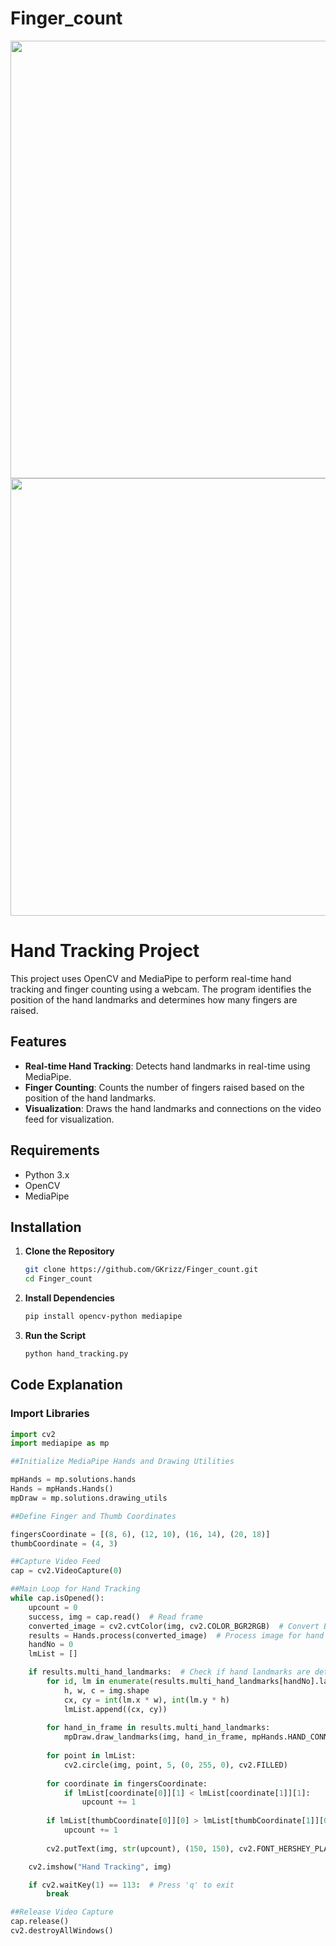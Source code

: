 # Finger_count

<img src="https://github.com/GKrizz/Finger_count/assets/103564745/32bcecb0-064f-43c5-8581-5e091f68c5b5" width="700" height="700">

<img src="https://github.com/GKrizz/Finger_count/assets/103564745/14286440-bded-4000-91c7-a62b2e50bc5e" width="700" height="700">


# Hand Tracking Project

This project uses OpenCV and MediaPipe to perform real-time hand tracking and finger counting using a webcam. The program identifies the position of the hand landmarks and determines how many fingers are raised.

## Features

- **Real-time Hand Tracking**: Detects hand landmarks in real-time using MediaPipe.
- **Finger Counting**: Counts the number of fingers raised based on the position of the hand landmarks.
- **Visualization**: Draws the hand landmarks and connections on the video feed for visualization.

## Requirements

- Python 3.x
- OpenCV
- MediaPipe

## Installation

1. **Clone the Repository**

    ```bash
    git clone https://github.com/GKrizz/Finger_count.git
    cd Finger_count
    ```

2. **Install Dependencies**

    ```bash
    pip install opencv-python mediapipe
    ```

3. **Run the Script**

    ```bash
    python hand_tracking.py
    ```

## Code Explanation

### Import Libraries

```python
import cv2
import mediapipe as mp

##Initialize MediaPipe Hands and Drawing Utilities

mpHands = mp.solutions.hands
Hands = mpHands.Hands()
mpDraw = mp.solutions.drawing_utils

##Define Finger and Thumb Coordinates

fingersCoordinate = [(8, 6), (12, 10), (16, 14), (20, 18)]
thumbCoordinate = (4, 3)

##Capture Video Feed
cap = cv2.VideoCapture(0)

##Main Loop for Hand Tracking
while cap.isOpened():
    upcount = 0
    success, img = cap.read()  # Read frame
    converted_image = cv2.cvtColor(img, cv2.COLOR_BGR2RGB)  # Convert BGR to RGB
    results = Hands.process(converted_image)  # Process image for hand tracking
    handNo = 0
    lmList = []

    if results.multi_hand_landmarks:  # Check if hand landmarks are detected
        for id, lm in enumerate(results.multi_hand_landmarks[handNo].landmark):
            h, w, c = img.shape
            cx, cy = int(lm.x * w), int(lm.y * h)
            lmList.append((cx, cy))
        
        for hand_in_frame in results.multi_hand_landmarks:
            mpDraw.draw_landmarks(img, hand_in_frame, mpHands.HAND_CONNECTIONS)
        
        for point in lmList:
            cv2.circle(img, point, 5, (0, 255, 0), cv2.FILLED)
        
        for coordinate in fingersCoordinate:
            if lmList[coordinate[0]][1] < lmList[coordinate[1]][1]:
                upcount += 1
        
        if lmList[thumbCoordinate[0]][0] > lmList[thumbCoordinate[1]][0]:
            upcount += 1
        
        cv2.putText(img, str(upcount), (150, 150), cv2.FONT_HERSHEY_PLAIN, 12, (0, 0, 255), 12)

    cv2.imshow("Hand Tracking", img)

    if cv2.waitKey(1) == 113:  # Press 'q' to exit
        break

##Release Video Capture
cap.release()
cv2.destroyAllWindows()

